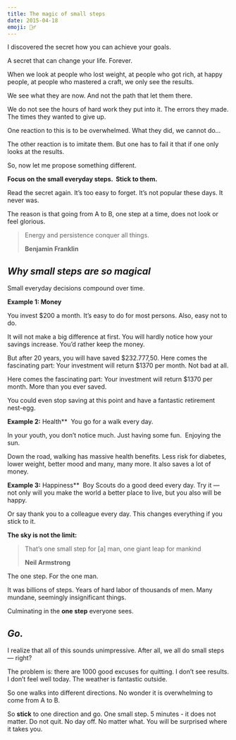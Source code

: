 ```yaml
---
title: The magic of small steps
date: 2015-04-18
emoji: 🚶‍♂️
---
```


I discovered the secret how you can achieve your goals.

A secret that can change your life. Forever.

When we look at people who lost weight, at people who got rich, at happy people, at people who mastered a craft, we only see the results.

We see what they are now. And not the path that let them there.

We do not see the hours of hard work they put into it. The errors they made. The times they wanted to give up.

One reaction to this is to be overwhelmed. What they did, we cannot do…

The other reaction is to imitate them. But one has to fail it that if one only looks at the results.

So, now let me propose something different.

**Focus on the small everyday steps.  Stick to them.**

Read the secret again. It’s too easy to forget. It’s not popular these days. It never was.

The reason is that going from A to B, one step at a time, does not look or feel glorious.

> Energy and persistence conquer all things.
> 
> 
> **Benjamin Franklin**
> 

## *Why small steps are so magical*

Small everyday decisions compound over time.

**Example 1: Money**

You invest $200 a month. It’s easy to do for most persons. Also, easy not to do.

It will not make a big difference at first. You will hardly notice how your savings increase. You’d rather keep the money.

But after 20 years, you will have saved $232.777,50. Here comes the fascinating part: Your investment will return $1370 per month. Not bad at all.

Here comes the fascinating part: Your investment will return $1370 per month. More than you ever saved.

You could even stop saving at this point and have a fantastic retirement nest-egg.

**Example 2:** Health**  You go for a walk every day.

In your youth, you don’t notice much. Just having some fun.  Enjoying the sun.

Down the road, walking has massive health benefits. Less risk for diabetes, lower weight, better mood and many, many more. It also saves a lot of money.

**Example 3:** Happiness**  Boy Scouts do a good deed every day. Try it — not only will you make the world a better place to live, but you also will be happy.

Or say thank you to a colleague every day. This changes everything if you stick to it.

**The sky is not the limit:**

> That’s one small step for [a] man, one giant leap for mankind
> 
> 
> **Neil Armstrong**
> 

The one step. For the one man.

It was billions of steps. Years of hard labor of thousands of men. Many mundane, seemingly insignificant things.

Culminating in the **one step** everyone sees.

## *Go.*

I realize that all of this sounds unimpressive. After all, we all do small steps — right?

The problem is: there are 1000 good excuses for quitting. I don’t see results. I don’t feel well today. The weather is fantastic outside.

So one walks into different directions. No wonder it is overwhelming to come from A to B.

So **stick** to one direction and go. One small step. 5 minutes - it does not matter. Do not quit. No day off. No matter what. You will be surprised where it takes you.